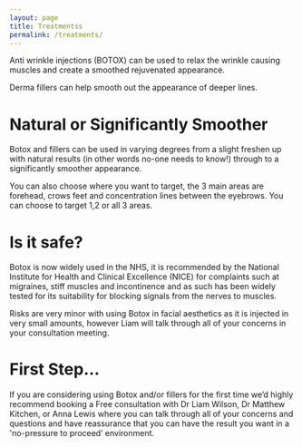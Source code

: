 ```yaml
---
layout: page
title: Treatmentss
permalink: /treatments/
---
```



Anti wrinkle injections (BOTOX) can be used to relax the wrinkle causing muscles and create a smoothed rejuvenated appearance.

Derma fillers can help smooth out the appearance of deeper lines.


# Natural or Significantly Smoother

Botox and fillers can be used in varying degrees from a slight freshen up with natural results (in other words no-one needs to know!) through to a significantly smoother appearance.

You can also choose where you want to target, the 3 main areas are forehead, crows feet and concentration lines between the eyebrows. You can choose to target 1,2 or all 3 areas.



# Is it safe?

Botox is now widely used in the NHS, it is recommended by the National Institute for Health and Clinical Excellence (NICE) for complaints such at migraines, stiff  muscles and incontinence and as such has been widely tested for its suitability for blocking signals from the nerves to muscles.

Risks are very minor with using Botox in facial aesthetics as it is injected in very small amounts, however Liam will talk through all of your concerns in your consultation meeting.

# First Step…



If you are considering using Botox and/or fillers for the first time we’d highly recommend booking a Free consultation with Dr Liam Wilson, Dr Matthew Kitchen, or Anna Lewis where you can talk through all of your concerns and questions and have reassurance that you can have the result you want in a 'no-pressure to proceed’ environment.
